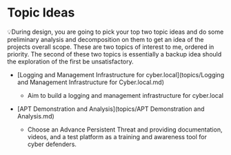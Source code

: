 # Topic Ideas

💡During design, you are going to pick your top two topic ideas and do some preliminary analysis and decomposition on them to get an idea of the projects overall scope. These are two topics of interest to me, ordered in priority. The second of these two topics is essentially a backup idea should the exploration of the first be unsatisfactory.

* [Logging and Management Infrastructure for cyber.local](topics/Logging and Management Infrastructure for Cyber.local.md)

  * Aim to build a logging and management infrastructure for cyber.local

* [APT Demonstration and Analysis](topics/APT Demonstration and Analysis.md)

  * Choose an Advance Persistent Threat and providing documentation, videos, and a test platform as a training and awareness tool for cyber defenders.

  
